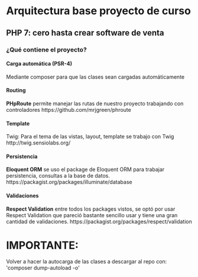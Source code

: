 <h1>Arquitectura base proyecto de curso</h1>
<h2>PHP 7: cero hasta crear software de venta</h2>

<h3>¿Qué contiene el proyecto?</h3>

<h4>Carga automática (PSR-4)</h4>
Mediante composer para que las clases sean cargadas automáticamente

<h4>Routing</h4>
<b>PHpRoute</b> permite manejar las rutas de nuestro proyecto trabajando con controladores
https://github.com/mrjgreen/phroute

<h4>Template</h4>
Twig: Para el tema de las vistas, layout, template se trabajo con Twig
http://twig.sensiolabs.org/

<h4>Persistencia</h4>
<b>Eloquent ORM</b> se uso el package de Eloquent ORM para trabajar persistencia, consultas a la base de datos.
https://packagist.org/packages/illuminate/database

<h4>Validaciones</h4>
<b>Respect Validation</b> entre todos los packages vistos, se optó por usar Respect Validation que pareció bastante sencillo usar y tiene una gran cantidad de validaciones.
https://packagist.org/packages/respect/validation

<h1>IMPORTANTE:</h1>
Volver a hacer la autocarga de las clases a descargar al repo con: 'composer dump-autoload -o'